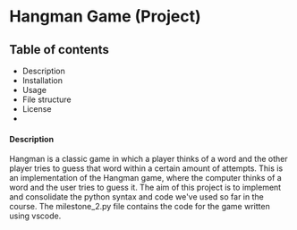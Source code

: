 # Hangman Game (Project)
## Table of contents
- Description
- Installation
- Usage
- File structure
- License
- 
#### Description
Hangman is a classic game in which a player thinks of a word and the other player tries to guess that word within a certain amount of attempts.
This is an implementation of the Hangman game, where the computer thinks of a word and the user tries to guess it. 
The aim of this project is to implement and consolidate the python syntax and code we've used so far in the course.
The milestone_2.py file contains the code for the game written using vscode.
